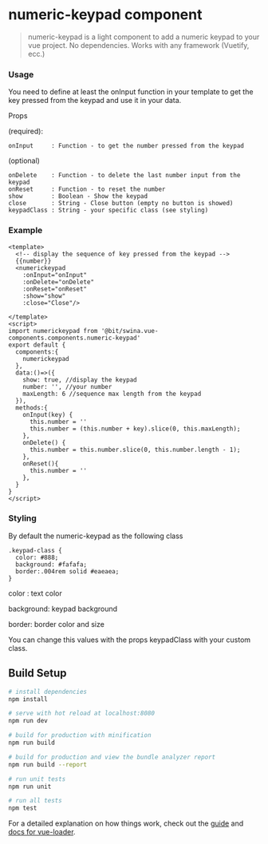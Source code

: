 # numeric-keypad component

> numeric-keypad is a light component to add a numeric keypad to your vue project.
> No dependencies. Works with any framework (Vuetify, ecc.)

### Usage

You need to define at least the onInput function in your template to get the key pressed from the keypad and use it in your data.

Props

(required):

```
onInput     : Function - to get the number pressed from the keypad
```

(optional)

```
onDelete    : Function - to delete the last number input from the keypad
onReset     : Function - to reset the number
show        : Boolean - Show the keypad
close       : String - Close button (empty no button is showed)
keypadClass : String - your specific class (see styling)
```

### Example

```
<template>
  <!-- display the sequence of key pressed from the keypad -->
  {{number}}
  <numerickeypad
    :onInput="onInput"
    :onDelete="onDelete"
    :onReset="onReset"
    :show="show"
    :close="Close"/>

</template>
<script>
import numerickeypad from '@bit/swina.vue-components.components.numeric-keypad'
export default {
  components:{
    numerickeypad
  },
  data:()=>({
    show: true, //display the keypad
    number: '', //your number
    maxLength: 6 //sequence max length from the keypad
  }),
  methods:{
    onInput(key) {
      this.number = ''
      this.number = (this.number + key).slice(0, this.maxLength);
    },
    onDelete() {
      this.number = this.number.slice(0, this.number.length - 1);
    },
    onReset(){
      this.number = ''
    },
  }
}
</script>
```

### Styling

By default the numeric-keypad as the following class

```
.keypad-class {
  color: #888;
  background: #fafafa;
  border:.004rem solid #eaeaea;
}
```

color : text color

background: keypad background

border: border color and size

You can change this values with the props keypadClass with your custom class.

## Build Setup

```bash
# install dependencies
npm install

# serve with hot reload at localhost:8080
npm run dev

# build for production with minification
npm run build

# build for production and view the bundle analyzer report
npm run build --report

# run unit tests
npm run unit

# run all tests
npm test
```

For a detailed explanation on how things work, check out the [guide](http://vuejs-templates.github.io/webpack/) and [docs for vue-loader](http://vuejs.github.io/vue-loader).
